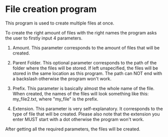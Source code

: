 # File creation program

This program is used to create multiple files at once.

To create the right amount of files with the right names the program asks the user to firstly input 4 parameters.


1) Amount. This parameter corresponds to the amount of files that will be created.
  
2) Parent Folder. This optional parameter corresponds to the path of the folder where the files will be stored. If left unspecified, the files will be stored in the same location as this program. The path can NOT end with a backslash otherwise the program won't work. 

3) Prefix. This parameter is basically almost the whole name of the file. When created, the names of the files will look something like this: my_file2.txt, where "my_file" is the prefix.

4) Extension. This parameter is very self-explanatory. It corresponds to the type of file that will be created. Please also note that the extension you enter MUST start with a dot otherwise the program won't work.

After getting all the required parameters, the files will be created.  
